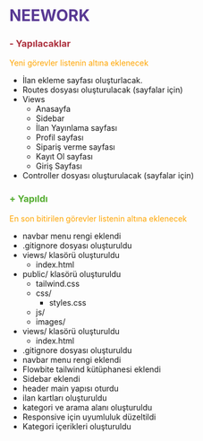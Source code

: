 # <span style="color:#583893">NEEWORK</span>

### <span style="color:#AC2F3C"> - Yapılacaklar </span>

<span style="color:orange"> Yeni görevler listenin altına eklenecek </span>

- İlan ekleme sayfası oluşturlacak.
- Routes dosyası oluşturulacak (sayfalar için)
- Views
  - Anasayfa
  - Sidebar
  - İlan Yayınlama sayfası
  - Profil sayfası
  - Sipariş verme sayfası
  - Kayıt Ol sayfası
  - Giriş Sayfası
- Controller dosyası oluşturulacak (sayfalar için)

### <span style="color:#53AC2F"> + Yapıldı</span>

<span style="color:orange"> En son bitirilen görevler listenin altına eklenecek </span>

- navbar menu rengi eklendi
- .gitignore dosyası oluşturuldu
- views/ klasörü oluşturuldu
  - index.html
- public/ klasörü oluşturuldu
  - tailwind.css
  - css/
    - styles.css
  - js/
  - images/
- views/ klasörü oluşturuldu
  - index.html
- .gitignore dosyası oluşturuldu
- navbar menu rengi eklendi
- Flowbite tailwind kütüphanesi eklendi
- Sidebar eklendi
- header main yapısı oturdu
- ilan kartları oluşturuldu
- kategori ve arama alanı oluşturuldu
- Responsive için uyumluluk düzeltildi
- Kategori içerikleri oluşturuldu
